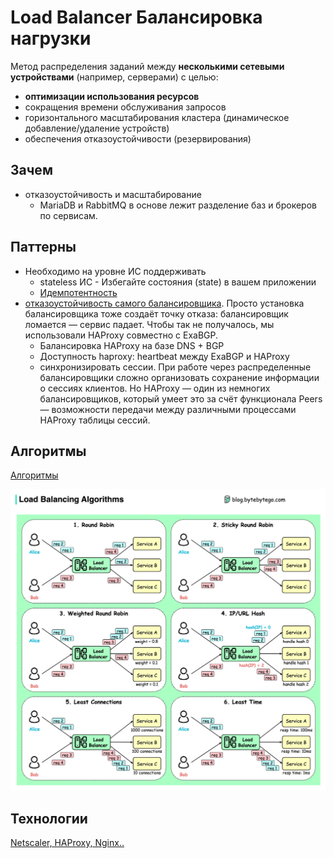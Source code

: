 # Load Balancer Балансировка нагрузки

Метод распределения заданий между __несколькими сетевыми устройствами__ (например, серверами) с целью:

- __оптимизации использования ресурсов__
- сокращения времени обслуживания запросов
- горизонтального масштабирования кластера (динамическое добавление/удаление устройств)
- обеспечения отказоустойчивости (резервирования)

## Зачем

- отказоустойчивость и масштабирование
  - MariaDB и RabbitMQ в основе лежит разделение баз и брокеров по сервисам.

## Паттерны

- Необходимо на уровне ИС поддерживать
  - stateless ИС - Избегайте состояния (state) в вашем приложении
  - [Идемпотентность](../idempotent.md)
- [отказоустойчивость самого балансировщика](https://habr.com/ru/company/mailru/blog/474180/). Просто установка балансировщика тоже создаёт точку отказа: балансировщик ломается — сервис падает. Чтобы так не получалось, мы использовали HAProxy совместно с ExaBGP.
  - Балансировка HAProxy на базе DNS + BGP
  - Доступность haproxy: heartbeat между ExaBGP и HAProxy
  - синхронизировать сессии. При работе через распределенные балансировщики сложно организовать сохранение информации о сессиях клиентов. Но HAProxy — один из немногих балансировщиков, который умеет это за счёт функционала Peers — возможности передачи между различными процессами HAProxy таблицы сессий.

## Алгоритмы

[Алгоритмы](https://blog.bytebytego.com/i/103707419/what-are-the-common-load-balancing-algorithms)

![алгоритмы](../../../img/technology/lb.algoritm.jpg)

## Технологии

[Netscaler, HAProxy, Nginx..](../../../technology/loadbalancer.md)
